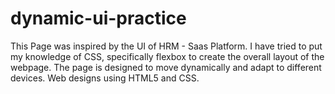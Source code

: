 # dynamic-ui-practice
This Page was inspired by the UI of HRM - Saas Platform. I have tried to put my knowledge of CSS, specifically flexbox to create the overall layout of the webpage. The page is designed to move dynamically and adapt to different devices. Web designs using HTML5 and CSS.

